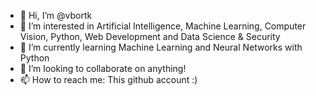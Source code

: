- 👋 Hi, I’m @vbortk
- 👀 I’m interested in Artificial Intelligence, Machine Learning, Computer Vision, Python, Web Development and Data Science & Security
- 🌱 I’m currently learning Machine Learning and Neural Networks with Python
- 💞️ I’m looking to collaborate on anything!
- 📫 How to reach me: This github account :)

<!---
vbortk/vbortk is a ✨ special ✨ repository because its `README.md` (this file) appears on your GitHub profile.
You can click the Preview link to take a look at your changes.
--->
